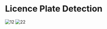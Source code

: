 # Licence Plate Detection
![12](https://github.com/user-attachments/assets/7980b735-db2a-4dcd-ba46-fa6a7498367e)
![22](https://github.com/user-attachments/assets/d6cf1212-8c48-416c-962e-48b2b088a323)
